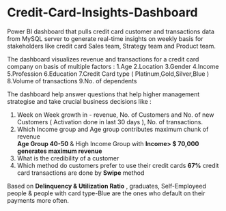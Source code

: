 # Credit-Card-Insights-Dashboard
Power BI dashboard that pulls credit card customer and transactions data from MySQL server to generate real-time insights on weekly basis for stakeholders like credit card Sales team, Strategy team and Product team.

The dashboard visualizes revenue and transactions for a credit card company on basis of multiple factors :
1.Age
2.Location
3.Gender
4.Income
5.Profession
6.Education
7.Credit Card type ( Platinum,Gold,Silver,Blue )
8.Volume of transactions
9.No. of dependents


The dashboard help answer questions that help higher management strategise and take crucial business decisions like : 
1. Week on Week growth in -  revenue, No. of Customers and No. of new Customers ( Activation done in last 30 days ), No. of transactions.
2. Which Income group and Age group contributes maximum chunk of revenue  
  **Age Group 40-50** & High Income Group with **Income> $ 70,000** **generates maximum revenue** 
3. What is the credibility of a customer
4. Which method do customers prefer to use their credit cards
   **67%** credit card transactions are done by **Swipe** method

Based on **Delinquency & Utilization Ratio** , graduates, Self-Employeed people & people with card type-Blue are the ones who default on their payments more often.
